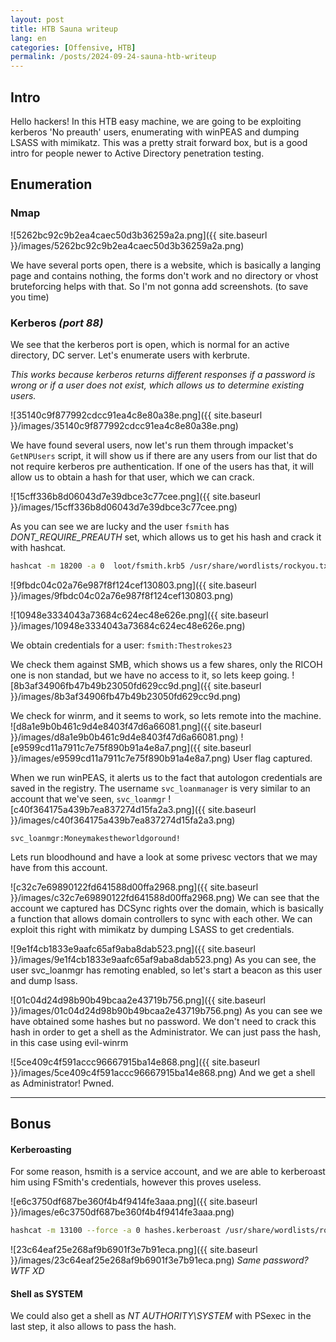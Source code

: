 ```yaml
---
layout: post
title: HTB Sauna writeup
lang: en
categories: [Offensive, HTB]
permalink: /posts/2024-09-24-sauna-htb-writeup
---
```



## Intro
Hello hackers! In this HTB easy machine, we are going to be exploiting kerberos 'No preauth' users, enumerating with winPEAS and dumping LSASS with mimikatz. This was a pretty strait forward box, but is a good intro for people newer to Active Directory penetration testing.

## Enumeration 

### Nmap
![5262bc92c9b2ea4caec50d3b36259a2a.png]({{ site.baseurl }}/images/5262bc92c9b2ea4caec50d3b36259a2a.png)

We have several ports open, there is a website, which is basically a langing page and contains nothing, the forms don't work and no directory or vhost bruteforcing helps with that. So I'm not gonna add screenshots. (to save you time)

### Kerberos *(port 88)*

We see that the kerberos port is open, which is normal for an active directory, DC server. Let's enumerate users with kerbrute.

*This works because kerberos returns different responses if a password is wrong or if a user does not exist, which allows us to determine existing users.*

![35140c9f877992cdcc91ea4c8e80a38e.png]({{ site.baseurl }}/images/35140c9f877992cdcc91ea4c8e80a38e.png)

We have found several users, now let's run them through impacket's `GetNPUsers` script, it will show us if there are any users from our list that do not require kerberos pre authentication. If one of the users has that, it will allow us to obtain a hash for that user, which we can crack.

![15cff336b8d06043d7e39dbce3c77cee.png]({{ site.baseurl }}/images/15cff336b8d06043d7e39dbce3c77cee.png)

As you can see we are lucky and the user `fsmith` has *DONT_REQUIRE_PREAUTH* set, which allows us to get his hash and crack it with hashcat.

```bash
hashcat -m 18200 -a 0  loot/fsmith.krb5 /usr/share/wordlists/rockyou.txt -o loot/fsmith.recovered
```

![9fbdc04c02a76e987f8f124cef130803.png]({{ site.baseurl }}/images/9fbdc04c02a76e987f8f124cef130803.png)

![10948e3334043a73684c624ec48e626e.png]({{ site.baseurl }}/images/10948e3334043a73684c624ec48e626e.png)

We obtain credentials for a user: `fsmith:Thestrokes23`

We check them against SMB, which shows us a few shares, only the RICOH one is non standad, but we have no access to it, so lets keep going.
![8b3af34906fb47b49b23050fd629cc9d.png]({{ site.baseurl }}/images/8b3af34906fb47b49b23050fd629cc9d.png)

We check for winrm, and it seems to work,  so lets remote into the machine.
![d8a1e9b0b461c9d4e8403f47d6a66081.png]({{ site.baseurl }}/images/d8a1e9b0b461c9d4e8403f47d6a66081.png)
![e9599cd11a7911c7e75f890b91a4e8a7.png]({{ site.baseurl }}/images/e9599cd11a7911c7e75f890b91a4e8a7.png)
User flag captured.

When we run winPEAS, it alerts us to the fact that autologon credentials are saved in the registry. The username `svc_loanmanager` is very similar to an account that we've seen, `svc_loanmgr`
![c40f364175a439b7ea837274d15fa2a3.png]({{ site.baseurl }}/images/c40f364175a439b7ea837274d15fa2a3.png)

`svc_loanmgr:Moneymakestheworldgoround!`

Lets run bloodhound and have a look at some privesc vectors that we may have from this account.

![c32c7e69890122fd641588d00ffa2968.png]({{ site.baseurl }}/images/c32c7e69890122fd641588d00ffa2968.png)
We can see that the account we captured has DCSync rights over the domain, which is basically a function that allows domain controllers to sync with each other. We can exploit this right with mimikatz by dumping LSASS to get credentials.

![9e1f4cb1833e9aafc65af9aba8dab523.png]({{ site.baseurl }}/images/9e1f4cb1833e9aafc65af9aba8dab523.png)
As you can see, the user svc_loanmgr has remoting enabled, so let's start a beacon as this user and dump lsass.

![01c04d24d98b90b49bcaa2e43719b756.png]({{ site.baseurl }}/images/01c04d24d98b90b49bcaa2e43719b756.png)
As you can see we have obtained some hashes but no password. We don't need to crack this hash in order to get a shell as the Administrator. We can just pass the hash, in this case using evil-winrm

![5ce409c4f591accc96667915ba14e868.png]({{ site.baseurl }}/images/5ce409c4f591accc96667915ba14e868.png)
And we get a shell as Administrator!
Pwned.

***
## Bonus

#### Kerberoasting
For some reason, hsmith is a service account, and we are able to kerberoast him using FSmith's credentials, however this proves useless.

![e6c3750df687be360f4b4f9414fe3aaa.png]({{ site.baseurl }}/images/e6c3750df687be360f4b4f9414fe3aaa.png)

```bash
hashcat -m 13100 --force -a 0 hashes.kerberoast /usr/share/wordlists/rockyou.txt

```

![23c64eaf25e268af9b6901f3e7b91eca.png]({{ site.baseurl }}/images/23c64eaf25e268af9b6901f3e7b91eca.png)
*Same password? WTF XD*

#### Shell as SYSTEM
We could also get a shell as *NT AUTHORITY\SYSTEM* with PSexec in the last step, it also allows to pass the hash.
